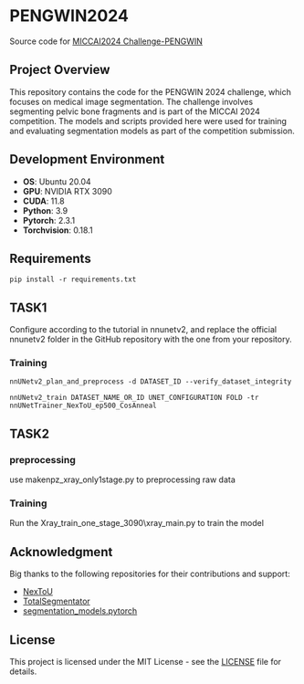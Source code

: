 # PENGWIN2024

Source code for [MICCAI2024 Challenge-PENGWIN](https://pengwin.grand-challenge.org/)

## Project Overview
This repository contains the code for the PENGWIN 2024 challenge, which focuses on medical image segmentation. The challenge involves segmenting pelvic bone fragments and is part of the MICCAI 2024 competition. The models and scripts provided here were used for training and evaluating segmentation models as part of the competition submission.


## Development Environment
- **OS**: Ubuntu 20.04
- **GPU**: NVIDIA RTX 3090
- **CUDA**: 11.8
- **Python**: 3.9
- **Pytorch**: 2.3.1
- **Torchvision**: 0.18.1
  
## Requirements
```
pip install -r requirements.txt
```


## TASK1

Configure according to the tutorial in nnunetv2, and replace the official nnunetv2 folder in the GitHub repository with the one from your repository.


### Training

```
nnUNetv2_plan_and_preprocess -d DATASET_ID --verify_dataset_integrity

nnUNetv2_train DATASET_NAME_OR_ID UNET_CONFIGURATION FOLD -tr nnUNetTrainer_NexToU_ep500_CosAnneal
```


## TASK2


### preprocessing

use makenpz_xray_only1stage.py to preprocessing raw data

### Training

Run the Xray_train_one_stage_3090\xray_main.py to train the model




## Acknowledgment
Big thanks to the following repositories for their contributions and support:
- [NexToU](https://github.com/PengchengShi1220/NexToU)
- [TotalSegmentator](https://github.com/wasserth/TotalSegmentator)
- [segmentation_models.pytorch](https://github.com/qubvel-org/segmentation_models.pytorch)

## License
This project is licensed under the MIT License - see the [LICENSE](LICENSE) file for details.


